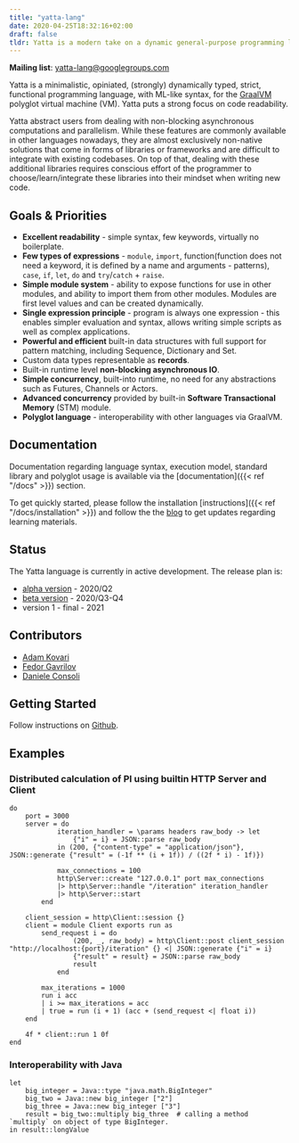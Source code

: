 ```yaml
---
title: "yatta-lang"
date: 2020-04-25T18:32:16+02:00
draft: false
tldr: Yatta is a modern take on a dynamic general-purpose programming language with advanced functional programming, minimalistic ML-like syntax, strict evaluation, for GraalVM polyglot virtual machine (VM).
---
```


**Mailing list**: yatta-lang@googlegroups.com

Yatta is a minimalistic, opiniated, (strongly) dynamically typed, strict, functional programming language, with ML-like syntax, for the [GraalVM](https://www.graalvm.org/) polyglot virtual machine (VM). Yatta puts a strong focus on code readability.

Yatta abstract users from dealing with non-blocking asynchronous computations and parallelism. While these features are commonly available in other languages nowadays, they are almost exclusively non-native solutions that come in forms of libraries or frameworks and are difficult to integrate with existing codebases. On top of that, dealing with these additional libraries requires conscious effort of the programmer to choose/learn/integrate these libraries into their mindset when writing new code.

## Goals & Priorities
- **Excellent readability** - simple syntax, few keywords, virtually no boilerplate.
- **Few types of expressions** - `module`, `import`, function(function does not need a keyword, it is defined by a name and arguments - patterns), `case`, `if`, `let`, `do` and `try`/`catch` + `raise`.
- **Simple module system** - ability to expose functions for use in other modules, and ability to import them from other modules. Modules are first level values and can be created dynamically.
- **Single expression principle** - program is always one expression - this enables simpler evaluation and syntax, allows writing simple scripts as well as complex applications.
- **Powerful and efficient** built-in data structures with full support for pattern matching, including Sequence, Dictionary and Set.
- Custom data types representable as **records**.
- Built-in runtime level **non-blocking asynchronous IO**.
- **Simple concurrency**, built-into runtime, no need for any abstractions such as Futures, Channels or Actors.
- **Advanced concurrency** provided by built-in **Software Transactional Memory** (STM) module.
- **Polyglot language** - interoperability with other languages via GraalVM.

## Documentation
Documentation regarding language syntax, execution model, standard library and polyglot usage is available via the [documentation]({{< ref "/docs" >}}) section.

To get quickly started, please follow the installation [instructions]({{< ref "/docs/installation" >}}) and follow the the [blog](https://functional.blog) to get updates regarding learning materials.

## Status
The Yatta language is currently in active development. The release plan is:
* [alpha version](https://github.com/yatta-lang/yatta/issues?q=is%3Aopen+is%3Aissue+milestone%3A%22alpha+release%22) - 2020/Q2
* [beta version](https://github.com/yatta-lang/yatta/issues?q=is%3Aopen+is%3Aissue+milestone%3A%22beta+release%22) - 2020/Q3-Q4
* version 1 - final - 2021

## Contributors

* [Adam Kovari](https://github.com/akovari)
* [Fedor Gavrilov](https://github.com/kurobako)
* [Daniele Consoli](https://github.com/ktzee)

## Getting Started
Follow instructions on [Github](https://github.com/yatta-lang/yatta).

## Examples

### Distributed calculation of PI using builtin HTTP Server and Client

    do
        port = 3000
        server = do
                iteration_handler = \params headers raw_body -> let
                    {"i" = i} = JSON::parse raw_body
                in (200, {"content-type" = "application/json"}, JSON::generate {"result" = (-1f ** (i + 1f)) / ((2f * i) - 1f)})

                max_connections = 100
                http\Server::create "127.0.0.1" port max_connections
                |> http\Server::handle "/iteration" iteration_handler
                |> http\Server::start
            end

        client_session = http\Client::session {}
        client = module Client exports run as
            send_request i = do
                    (200, _, raw_body) = http\Client::post client_session "http://localhost:{port}/iteration" {} <| JSON::generate {"i" = i}
                    {"result" = result} = JSON::parse raw_body
                    result
                end

            max_iterations = 1000
            run i acc
            | i >= max_iterations = acc
            | true = run (i + 1) (acc + (send_request <| float i))
        end

        4f * client::run 1 0f
    end

### Interoperability with Java

    let
        big_integer = Java::type "java.math.BigInteger"
        big_two = Java::new big_integer ["2"]
        big_three = Java::new big_integer ["3"]
        result = big_two::multiply big_three  # calling a method `multiply` on object of type BigInteger.
    in result::longValue
